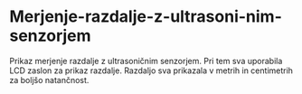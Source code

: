 # Merjenje-razdalje-z-ultrasoni-nim-senzorjem
Prikaz merjenje razdalje z ultrasoničnim senzorjem. Pri tem sva uporabila LCD zaslon za prikaz razdalje. Razdaljo sva prikazala v metrih in centimetrih za boljšo natančnost.
